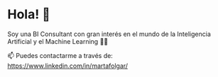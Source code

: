 # Hola! 👋 

Soy una BI Consultant con gran interés en el mundo de la Inteligencia Artificial y el Machine Learning  🧑‍💻  

📫 Puedes contactarme a través de: https://www.linkedin.com/in/martafolgar/  
